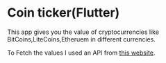 # Coin ticker(Flutter)

This app gives you the value of cryptocurrencies like BitCoins,LiteCoins,Etheruem in different
currencies. 

To Fetch the values I used an API from [this website](https://www.coinapi.io/).
